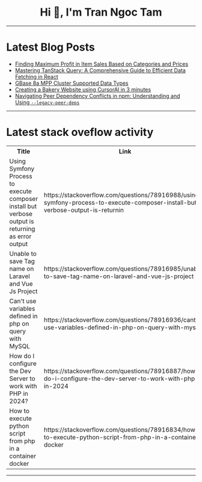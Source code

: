 <h1 align="center">Hi 👋, I'm Tran Ngoc Tam</h1>

---

# Latest Blog Posts 
<!-- BLOG-POST-LIST:START -->
- [Finding Maximum Profit in Item Sales Based on Categories and Prices](https://dev.to/rk042/finding-maximum-profit-in-item-sales-based-on-categories-and-prices-3bn1)
- [Mastering TanStack Query: A Comprehensive Guide to Efficient Data Fetching in React](https://dev.to/samuel_kinuthia/mastering-tanstack-query-a-comprehensive-guide-to-efficient-data-fetching-in-react-508p)
- [GBase 8a MPP Cluster Supported Data Types](https://dev.to/congcong/gbase-8a-mpp-cluster-supported-data-types-4f05)
- [Creating a Bakery Website using CursorAI in 3 minutes](https://dev.to/thekarlesi/creating-a-bakery-website-using-cursorai-in-3-minutes-1mk4)
- [Navigating Peer Dependency Conflicts in npm: Understanding and Using `--legacy-peer-deps`](https://dev.to/samuel_kinuthia/navigating-peer-dependency-conflicts-in-npm-understanding-and-using-legacy-peer-deps-1l96)
<!-- BLOG-POST-LIST:END -->

---

# Latest stack oveflow activity
<table>
  <tr><th>Title</th><th>Link</th></tr>
  <!-- STACKOVERFLOW:START --><tr><td>Using Symfony Process to execute composer install but verbose output is returning as error output</td><td>https://stackoverflow.com/questions/78916988/using-symfony-process-to-execute-composer-install-but-verbose-output-is-returnin</td></tr><tr><td>Unable to save Tag name on Laravel and Vue Js Project</td><td>https://stackoverflow.com/questions/78916985/unable-to-save-tag-name-on-laravel-and-vue-js-project</td></tr><tr><td>Can&#39;t use variables defined in php on query with MySQL</td><td>https://stackoverflow.com/questions/78916936/cant-use-variables-defined-in-php-on-query-with-mysql</td></tr><tr><td>How do I configure the Dev Server to work with PHP in 2024?</td><td>https://stackoverflow.com/questions/78916887/how-do-i-configure-the-dev-server-to-work-with-php-in-2024</td></tr><tr><td>How to execute python script from php in a container docker</td><td>https://stackoverflow.com/questions/78916834/how-to-execute-python-script-from-php-in-a-container-docker</td></tr><!-- STACKOVERFLOW:END -->
</table>

---


